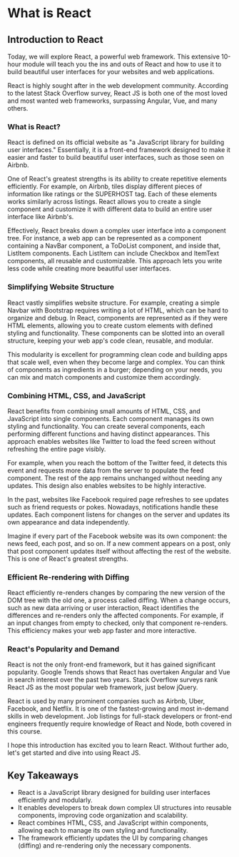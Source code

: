 # What is React

## Introduction to React

Today, we will explore React, a powerful web framework. This extensive 10-hour module will teach you the ins and outs of React and how to use it to build beautiful user interfaces for your websites and web applications.

React is highly sought after in the web development community. According to the latest Stack Overflow survey, React JS is both one of the most loved and most wanted web frameworks, surpassing Angular, Vue, and many others.

### What is React?

React is defined on its official website as "a JavaScript library for building user interfaces." Essentially, it is a front-end framework designed to make it easier and faster to build beautiful user interfaces, such as those seen on Airbnb.

One of React's greatest strengths is its ability to create repetitive elements efficiently. For example, on Airbnb, tiles display different pieces of information like ratings or the SUPERHOST tag. Each of these elements works similarly across listings. React allows you to create a single component and customize it with different data to build an entire user interface like Airbnb's.

Effectively, React breaks down a complex user interface into a component tree. For instance, a web app can be represented as a component containing a NavBar component, a ToDoList component, and inside that, ListItem components. Each ListItem can include Checkbox and ItemText components, all reusable and customizable. This approach lets you write less code while creating more beautiful user interfaces.

### Simplifying Website Structure

React vastly simplifies website structure. For example, creating a simple Navbar with Bootstrap requires writing a lot of HTML, which can be hard to organize and debug. In React, components are represented as if they were HTML elements, allowing you to create custom elements with defined styling and functionality. These components can be slotted into an overall structure, keeping your web app's code clean, reusable, and modular.

This modularity is excellent for programming clean code and building apps that scale well, even when they become large and complex. You can think of components as ingredients in a burger; depending on your needs, you can mix and match components and customize them accordingly.

### Combining HTML, CSS, and JavaScript

React benefits from combining small amounts of HTML, CSS, and JavaScript into single components. Each component manages its own styling and functionality. You can create several components, each performing different functions and having distinct appearances. This approach enables websites like Twitter to load the feed screen without refreshing the entire page visibly.

For example, when you reach the bottom of the Twitter feed, it detects this event and requests more data from the server to populate the feed component. The rest of the app remains unchanged without needing any updates. This design also enables websites to be highly interactive.

In the past, websites like Facebook required page refreshes to see updates such as friend requests or pokes. Nowadays, notifications handle these updates. Each component listens for changes on the server and updates its own appearance and data independently.

Imagine if every part of the Facebook website was its own component: the news feed, each post, and so on. If a new comment appears on a post, only that post component updates itself without affecting the rest of the website. This is one of React's greatest strengths.

### Efficient Re-rendering with Diffing

React efficiently re-renders changes by comparing the new version of the DOM tree with the old one, a process called diffing. When a change occurs, such as new data arriving or user interaction, React identifies the differences and re-renders only the affected components. For example, if an input changes from empty to checked, only that component re-renders. This efficiency makes your web app faster and more interactive.

### React's Popularity and Demand

React is not the only front-end framework, but it has gained significant popularity. Google Trends shows that React has overtaken Angular and Vue in search interest over the past two years. Stack Overflow surveys rank React JS as the most popular web framework, just below jQuery.

React is used by many prominent companies such as Airbnb, Uber, Facebook, and Netflix. It is one of the fastest-growing and most in-demand skills in web development. Job listings for full-stack developers or front-end engineers frequently require knowledge of React and Node, both covered in this course.

I hope this introduction has excited you to learn React. Without further ado, let's get started and dive into using React JS.

## Key Takeaways

- React is a JavaScript library designed for building user interfaces efficiently and modularly.
- It enables developers to break down complex UI structures into reusable components, improving code organization and scalability.
- React combines HTML, CSS, and JavaScript within components, allowing each to manage its own styling and functionality.
- The framework efficiently updates the UI by comparing changes (diffing) and re-rendering only the necessary components.
